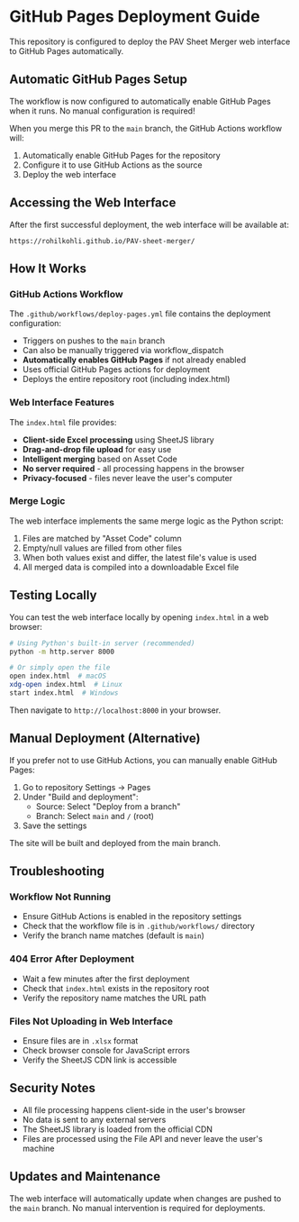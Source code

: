# GitHub Pages Deployment Guide

This repository is configured to deploy the PAV Sheet Merger web interface to GitHub Pages automatically.

## Automatic GitHub Pages Setup

The workflow is now configured to automatically enable GitHub Pages when it runs. No manual configuration is required!

When you merge this PR to the `main` branch, the GitHub Actions workflow will:
1. Automatically enable GitHub Pages for the repository
2. Configure it to use GitHub Actions as the source
3. Deploy the web interface

## Accessing the Web Interface

After the first successful deployment, the web interface will be available at:
```
https://rohilkohli.github.io/PAV-sheet-merger/
```

## How It Works

### GitHub Actions Workflow

The `.github/workflows/deploy-pages.yml` file contains the deployment configuration:
- Triggers on pushes to the `main` branch
- Can also be manually triggered via workflow_dispatch
- **Automatically enables GitHub Pages** if not already enabled
- Uses official GitHub Pages actions for deployment
- Deploys the entire repository root (including index.html)

### Web Interface Features

The `index.html` file provides:
- **Client-side Excel processing** using SheetJS library
- **Drag-and-drop file upload** for easy use
- **Intelligent merging** based on Asset Code
- **No server required** - all processing happens in the browser
- **Privacy-focused** - files never leave the user's computer

### Merge Logic

The web interface implements the same merge logic as the Python script:
1. Files are matched by "Asset Code" column
2. Empty/null values are filled from other files
3. When both values exist and differ, the latest file's value is used
4. All merged data is compiled into a downloadable Excel file

## Testing Locally

You can test the web interface locally by opening `index.html` in a web browser:

```bash
# Using Python's built-in server (recommended)
python -m http.server 8000

# Or simply open the file
open index.html  # macOS
xdg-open index.html  # Linux
start index.html  # Windows
```

Then navigate to `http://localhost:8000` in your browser.

## Manual Deployment (Alternative)

If you prefer not to use GitHub Actions, you can manually enable GitHub Pages:

1. Go to repository Settings → Pages
2. Under "Build and deployment":
   - Source: Select "Deploy from a branch"
   - Branch: Select `main` and `/` (root)
3. Save the settings

The site will be built and deployed from the main branch.

## Troubleshooting

### Workflow Not Running
- Ensure GitHub Actions is enabled in the repository settings
- Check that the workflow file is in `.github/workflows/` directory
- Verify the branch name matches (default is `main`)

### 404 Error After Deployment
- Wait a few minutes after the first deployment
- Check that `index.html` exists in the repository root
- Verify the repository name matches the URL path

### Files Not Uploading in Web Interface
- Ensure files are in `.xlsx` format
- Check browser console for JavaScript errors
- Verify the SheetJS CDN link is accessible

## Security Notes

- All file processing happens client-side in the user's browser
- No data is sent to any external servers
- The SheetJS library is loaded from the official CDN
- Files are processed using the File API and never leave the user's machine

## Updates and Maintenance

The web interface will automatically update when changes are pushed to the `main` branch. No manual intervention is required for deployments.
